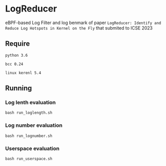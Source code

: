 # LogReducer

eBPF-based Log Filter and log benmark of paper `LogReducer: Identify and Reduce Log Hotspots in Kernel on the Fly` that submited to ICSE 2023

## Require 
```
python 3.6 

bcc 0.24

linux kerenl 5.4 
```

## Running

### Log lenth evaluation
```
bash run_loglength.sh
```

### Log number evaluation
```
bash run_lognumber.sh
```

### Userspace evaluation
```
bash run_userspace.sh
```


